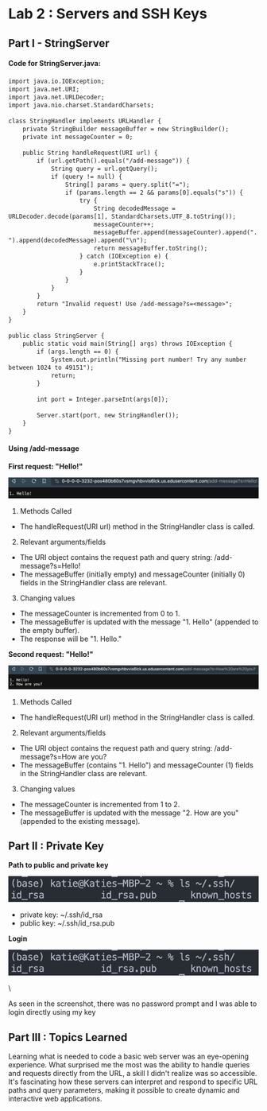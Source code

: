 # Lab 2 : Servers and SSH Keys

## Part I - StringServer

#### Code for StringServer.java: 

```
import java.io.IOException;
import java.net.URI;
import java.net.URLDecoder;
import java.nio.charset.StandardCharsets;

class StringHandler implements URLHandler {
    private StringBuilder messageBuffer = new StringBuilder();
    private int messageCounter = 0;

    public String handleRequest(URI url) {
        if (url.getPath().equals("/add-message")) {
            String query = url.getQuery();
            if (query != null) {
                String[] params = query.split("=");
                if (params.length == 2 && params[0].equals("s")) {
                    try {
                        String decodedMessage = URLDecoder.decode(params[1], StandardCharsets.UTF_8.toString());
                        messageCounter++;
                        messageBuffer.append(messageCounter).append(". ").append(decodedMessage).append("\n");
                        return messageBuffer.toString();
                    } catch (IOException e) {
                        e.printStackTrace();
                    }
                }
            }
        }
        return "Invalid request! Use /add-message?s=<message>";
    }
}

public class StringServer {
    public static void main(String[] args) throws IOException {
        if (args.length == 0) {
            System.out.println("Missing port number! Try any number between 1024 to 49151");
            return;
        }

        int port = Integer.parseInt(args[0]);

        Server.start(port, new StringHandler());
    }
}
```
#### Using /add-message 
**First request: "Hello!"**

![Image](message1.png)

1. Methods Called
- The handleRequest(URI url) method in the StringHandler class is called.

2. Relevant arguments/fields
- The URI object contains the request path and query string: /add-message?s=Hello!
- The messageBuffer (initially empty) and messageCounter (initially 0) fields in the StringHandler class are relevant.

3. Changing values
- The messageCounter is incremented from 0 to 1.
- The messageBuffer is updated with the message "1. Hello" (appended to the empty buffer).
- The response will be "1. Hello."

**Second request: "Hello!"**

![Image](message2.png)

1. Methods Called
- The handleRequest(URI url) method in the StringHandler class is called.

2. Relevant arguments/fields
- The URI object contains the request path and query string: /add-message?s=How are you?
- The messageBuffer (contains "1. Hello") and messageCounter (1) fields in the StringHandler class are relevant.

3. Changing values
- The messageCounter is incremented from 1 to 2.
- The messageBuffer is updated with the message "2. How are you" (appended to the existing message).

## Part II : Private Key

**Path to public and private key**

![Image](path_key.png)

- private key: ~/.ssh/id_rsa
- public key: ~/.ssh/id_rsa.pub

**Login**

![Image](path_key.png)

\\

As seen in the screenshot, there was no password prompt and I was able to login directly using my key

## Part III : Topics Learned
Learning what is needed to code a basic web server was an eye-opening experience. What surprised me the most was the ability to handle queries and requests directly from the URL, a skill I didn't realize was so accessible. It's fascinating how these servers can interpret and respond to specific URL paths and query parameters, making it possible to create dynamic and interactive web applications.

